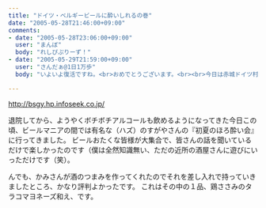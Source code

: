 ```yaml
---
title: "ドイツ・ベルギービールに酔いしれるの巻"
date: "2005-05-28T21:46:00+09:00"
comments:
- date: "2005-05-28T23:06:00+09:00"
  user: "まんぼ"
  body: "れしぴぷりーず！"
- date: "2005-05-29T21:59:00+09:00"
  user: "さんだぁ@1日1万歩"
  body: "いよいよ復活ですね。<br>おめでとうございます。<br><br>今日は赤城ドイツ村に行って、手作りウィンナー体験＆ビールを堪能してきました。<br>ビールうまーい。"

---
```


<div class="diaryPhoto"><a href="/images/mixi/2005/19196643_243.jpg" data-lightbox="53"><img src="/images/mixi/2005/.thumbnail/19196643_243.jpg.jpg" alt="" /></a></div>
<a href="http://bsgy.hp.infoseek.co.jp/" rel="nofollow" target="_blank">http://<wbr />bsgy.hp<wbr />.infose<wbr />ek.co.j<wbr />p/</a>

退院してから、ようやくボチボチアルコールも飲めるようになってきた今日この頃、ビールマニアの間では有名な（ハズ）のすがやさんの『初夏のほろ酔い会』に行ってきました。
ビールおたくな皆様が大集合で、皆さんの話を聞いているだけで楽しかったのです（僕は全然知識無い、ただの近所の酒屋さんに遊びにいっただけです（笑）。

んでも、かみさんが酒のつまみを作ってくれたのでそれを差し入れで持っていきましたところ、かなり評判よかったです。
これはその中の１品、鶏ささみのタラコマヨネーズ和え、です。
